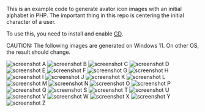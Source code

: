 This is an example code to generate avator icon images with an initial alphabet in PHP. The important thing in this repo is centering the initial character of a user.

To use this, you need to install and enable [GD](https://www.php.net/manual/en/book.image.php).

CAUTION: The following images are generated on Windows 11. On other OS, the result should change.

![screenshot A](./images/A.png)
![screenshot B](./images/B.png)
![screenshot C](./images/C.png)
![screenshot D](./images/D.png)
![screenshot E](./images/E.png)
![screenshot F](./images/F.png)
![screenshot G](./images/G.png)
![screenshot H](./images/H.png)
![screenshot I](./images/I.png)
![screenshot J](./images/J.png)
![screenshot K](./images/K.png)
![screenshot L](./images/L.png)
![screenshot M](./images/M.png)
![screenshot N](./images/N.png)
![screenshot O](./images/O.png)
![screenshot P](./images/P.png)
![screenshot Q](./images/Q.png)
![screenshot S](./images/S.png)
![screenshot T](./images/T.png)
![screenshot U](./images/U.png)
![screenshot V](./images/V.png)
![screenshot W](./images/W.png)
![screenshot X](./images/X.png)
![screenshot Y](./images/Y.png)
![screenshot Z](./images/Z.png)